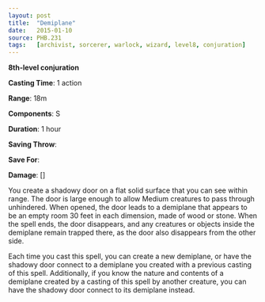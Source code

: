 ```yaml
---
layout: post
title:  "Demiplane"
date:   2015-01-10
source: PHB.231
tags:   [archivist, sorcerer, warlock, wizard, level8, conjuration]
---
```


**8th-level conjuration**

**Casting Time**: 1 action

**Range**: 18m

**Components**: S

**Duration**: 1 hour

**Saving Throw**:

**Save For**:

**Damage**: []

You create a shadowy door on a flat solid surface that you can see within range. The door is large enough to allow Medium creatures to pass through unhindered. When opened, the door leads to a demiplane that appears to be an empty room 30 feet in each dimension, made of wood or stone. When the spell ends, the door disappears, and any creatures or objects inside the demiplane remain trapped there, as the door also disappears from the other side.

Each time you cast this spell, you can create a new demiplane, or have the shadowy door connect to a demiplane you created with a previous casting of this spell.  Additionally, if you know the nature and contents of a demiplane created by a casting of this spell by another creature, you can have the shadowy door connect to its demiplane instead.
